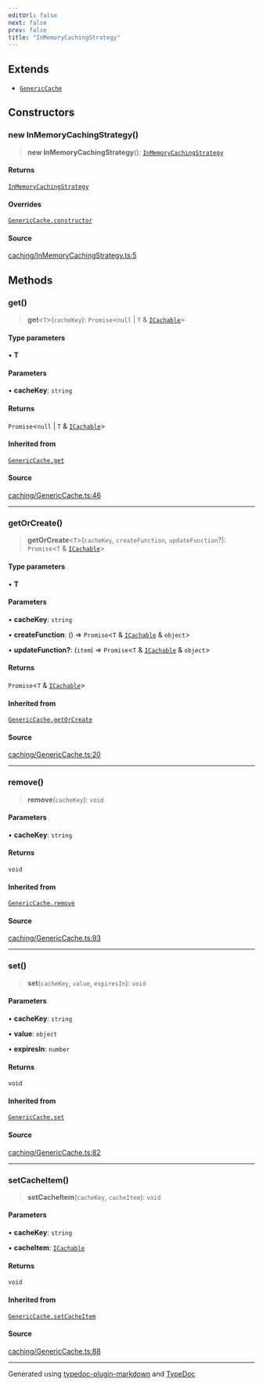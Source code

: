 ```yaml
---
editUrl: false
next: false
prev: false
title: "InMemoryCachingStrategy"
---
```


## Extends

- [`GenericCache`](/api/classes/genericcache/)

## Constructors

### new InMemoryCachingStrategy()

> **new InMemoryCachingStrategy**(): [`InMemoryCachingStrategy`](/api/classes/inmemorycachingstrategy/)

#### Returns

[`InMemoryCachingStrategy`](/api/classes/inmemorycachingstrategy/)

#### Overrides

[`GenericCache.constructor`](/api/classes/genericcache/#constructors)

#### Source

[caching/InMemoryCachingStrategy.ts:5](https://github.com/fostertheweb/spotify-web-sdk/blob/eb6b780/src/caching/InMemoryCachingStrategy.ts#L5)

## Methods

### get()

> **get**\<`T`\>(`cacheKey`): `Promise`\<`null` \| `T` & [`ICachable`](/api/interfaces/icachable/)\>

#### Type parameters

• **T**

#### Parameters

• **cacheKey**: `string`

#### Returns

`Promise`\<`null` \| `T` & [`ICachable`](/api/interfaces/icachable/)\>

#### Inherited from

[`GenericCache.get`](/api/classes/genericcache/#get)

#### Source

[caching/GenericCache.ts:46](https://github.com/fostertheweb/spotify-web-sdk/blob/eb6b780/src/caching/GenericCache.ts#L46)

***

### getOrCreate()

> **getOrCreate**\<`T`\>(`cacheKey`, `createFunction`, `updateFunction`?): `Promise`\<`T` & [`ICachable`](/api/interfaces/icachable/)\>

#### Type parameters

• **T**

#### Parameters

• **cacheKey**: `string`

• **createFunction**: () => `Promise`\<`T` & [`ICachable`](/api/interfaces/icachable/) & `object`\>

• **updateFunction?**: (`item`) => `Promise`\<`T` & [`ICachable`](/api/interfaces/icachable/) & `object`\>

#### Returns

`Promise`\<`T` & [`ICachable`](/api/interfaces/icachable/)\>

#### Inherited from

[`GenericCache.getOrCreate`](/api/classes/genericcache/#getorcreate)

#### Source

[caching/GenericCache.ts:20](https://github.com/fostertheweb/spotify-web-sdk/blob/eb6b780/src/caching/GenericCache.ts#L20)

***

### remove()

> **remove**(`cacheKey`): `void`

#### Parameters

• **cacheKey**: `string`

#### Returns

`void`

#### Inherited from

[`GenericCache.remove`](/api/classes/genericcache/#remove)

#### Source

[caching/GenericCache.ts:93](https://github.com/fostertheweb/spotify-web-sdk/blob/eb6b780/src/caching/GenericCache.ts#L93)

***

### set()

> **set**(`cacheKey`, `value`, `expiresIn`): `void`

#### Parameters

• **cacheKey**: `string`

• **value**: `object`

• **expiresIn**: `number`

#### Returns

`void`

#### Inherited from

[`GenericCache.set`](/api/classes/genericcache/#set)

#### Source

[caching/GenericCache.ts:82](https://github.com/fostertheweb/spotify-web-sdk/blob/eb6b780/src/caching/GenericCache.ts#L82)

***

### setCacheItem()

> **setCacheItem**(`cacheKey`, `cacheItem`): `void`

#### Parameters

• **cacheKey**: `string`

• **cacheItem**: [`ICachable`](/api/interfaces/icachable/)

#### Returns

`void`

#### Inherited from

[`GenericCache.setCacheItem`](/api/classes/genericcache/#setcacheitem)

#### Source

[caching/GenericCache.ts:88](https://github.com/fostertheweb/spotify-web-sdk/blob/eb6b780/src/caching/GenericCache.ts#L88)

***

Generated using [typedoc-plugin-markdown](https://www.npmjs.com/package/typedoc-plugin-markdown) and [TypeDoc](https://typedoc.org/)
